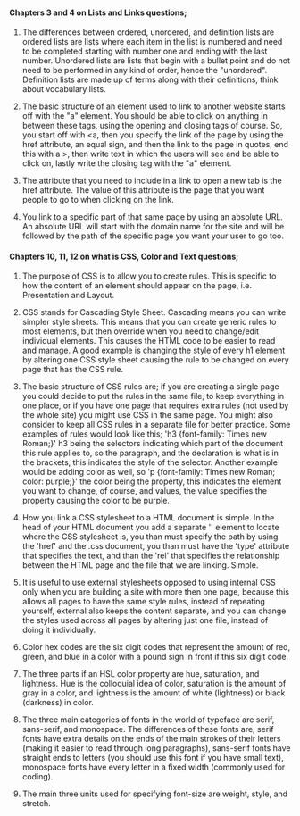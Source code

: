 #### Chapters 3 and 4 on Lists and Links questions;

1. The differences between ordered, unordered, and definition lists are ordered lists are lists where each item in the list is numbered and need to be completed starting with number one and ending with the last number. Unordered lists are lists that begin with a bullet point and do not need to be performed in any kind of order, hence the "unordered". Definition lists are made up of terms along with their definitions, think about vocabulary lists.

2. The basic structure of an element used to link to another website starts off with the "a" element. You should be able to click on anything in between these tags, using the opening and closing tags of course. So, you start off with <a, then you specify the link of the page by using the href attribute, an equal sign, and then the link to the page in quotes, end this with a >, then write text in which the users will see and be able to click on, lastly write the closing tag with the "a" element.

3. The attribute that you need to include in a link to open a new tab is the href attribute. The value of this attribute is the page that you want people to go to when clicking on the link.

4. You link to a specific part of that same page by using an absolute URL. An absolute URL will start with the domain name for the site and will be followed by the path of the specific page you want your user to go too.

#### Chapters 10, 11, 12 on what is CSS, Color and Text questions;

1. The purpose of CSS is to allow you to create rules. This is specific to how the content of an element should appear on the page, i.e. Presentation and Layout.

2. CSS stands for Cascading Style Sheet. Cascading means you can write simpler style sheets. This means that you can create generic rules to most elements, but then override when you need to change/edit individual elements. This causes the HTML code to be easier to read and manage. A good example is changing the style of every h1 element by altering one CSS style sheet causing the rule to be changed on every page that has the CSS rule.

3. The basic structure of CSS rules are; if you are creating a single page you could decide to put the rules in the same file, to keep everything in one place, or if you have one page that requires extra rules (not used by the whole site) you might use CSS in the same page. You might also consider to keep all CSS rules in a separate file for better practice. Some examples of rules would look like this; 'h3 {font-family: Times new Roman;}' h3 being the selectors indicating which part of the document this rule applies to, so the paragraph, and the declaration is what is in the brackets, this indicates the style of the selector. Another example would be adding color as well, so 'p {font-family: Times new Roman; color: purple;}' the color being the property, this indicates the element you want to change, of course, and values, the value specifies the property causing the color to be purple.

4. How you link a CSS stylesheet to a HTML document is simple. In the head of your HTML document you add a separate '<link>' element to locate where the CSS stylesheet is, you than must specify the path by using the 'href' and the .css document, you than must have the 'type' attribute that specifies the text, and than the 'rel' that specifies the relationship between the HTML page and the file that we are linking. Simple.

5. It is useful to use external stylesheets opposed to using internal CSS only when you are building a site with more then one page, because this allows all pages to have the same style rules, instead of repeating yourself, external also keeps the content separate, and you can change the styles used across all pages by altering just one file, instead of doing it individually.

6. Color hex codes are the six digit codes that represent the amount of red, green, and blue in a color with a pound sign in front if this six digit code.

7. The three parts if an HSL color property are hue, saturation, and lightness. Hue is the colloquial idea of color, saturation is the amount of gray in a color, and lightness is the amount of white (lightness) or black (darkness) in color.

8. The three main categories of fonts in the world of typeface are serif, sans-serif, and monospace. The differences of these fonts are, serif fonts have extra details on the ends of the main strokes of their letters (making it easier to read through long paragraphs), sans-serif fonts have straight ends to letters (you should use this font if you have small text), monospace fonts have every letter in a fixed width (commonly used for coding).

9. The main three units used for specifying font-size are weight, style, and stretch.
